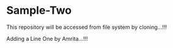 # Sample-Two
This repository will be accessed from file system by cloning...!!!

Adding a Line One by Amrita...!!!
